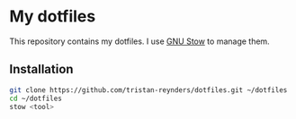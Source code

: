# My dotfiles

This repository contains my dotfiles. I use [GNU Stow](https://www.gnu.org/software/stow/) to manage them.

## Installation

```bash
git clone https://github.com/tristan-reynders/dotfiles.git ~/dotfiles
cd ~/dotfiles
stow <tool>
```
